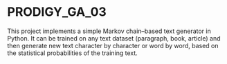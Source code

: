 # PRODIGY_GA_03
This project implements a simple Markov chain–based text generator in Python. It can be trained on any text dataset (paragraph, book, article) and then generate new text character by character or word by word, based on the statistical probabilities of the training text.
